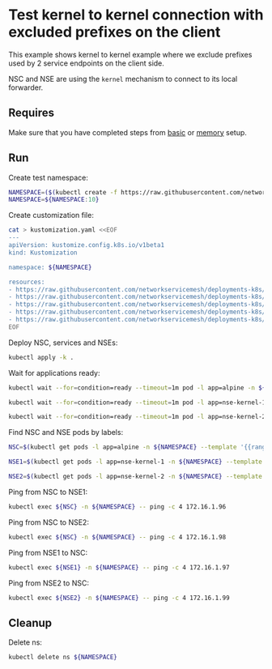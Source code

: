 # Test kernel to kernel connection with excluded prefixes on the client

This example shows kernel to kernel example where we exclude prefixes used by 2 service endpoints on the client side. 

NSC and NSE are using the `kernel` mechanism to connect to its local forwarder.

## Requires

Make sure that you have completed steps from [basic](../../basic) or [memory](../../memory) setup.

## Run

Create test namespace:
```bash
NAMESPACE=($(kubectl create -f https://raw.githubusercontent.com/networkservicemesh/deployments-k8s/eb5c014d0ef4d67413babb2c1ce1c7f2acdf4f09/examples/use-cases/namespace.yaml)[0])
NAMESPACE=${NAMESPACE:10}
```

Create customization file:
```bash
cat > kustomization.yaml <<EOF
---
apiVersion: kustomize.config.k8s.io/v1beta1
kind: Kustomization

namespace: ${NAMESPACE}

resources:
- https://raw.githubusercontent.com/networkservicemesh/deployments-k8s/eb5c014d0ef4d67413babb2c1ce1c7f2acdf4f09/examples/features/exclude-prefixes-client/test-client.yaml
- https://raw.githubusercontent.com/networkservicemesh/deployments-k8s/eb5c014d0ef4d67413babb2c1ce1c7f2acdf4f09/examples/features/exclude-prefixes-client/nsm-service-1.yaml
- https://raw.githubusercontent.com/networkservicemesh/deployments-k8s/eb5c014d0ef4d67413babb2c1ce1c7f2acdf4f09/examples/features/exclude-prefixes-client/nsm-service-2.yaml
- https://raw.githubusercontent.com/networkservicemesh/deployments-k8s/eb5c014d0ef4d67413babb2c1ce1c7f2acdf4f09/examples/features/exclude-prefixes-client/nse-kernel-1.yaml
- https://raw.githubusercontent.com/networkservicemesh/deployments-k8s/eb5c014d0ef4d67413babb2c1ce1c7f2acdf4f09/examples/features/exclude-prefixes-client/nse-kernel-2.yaml
EOF
```

Deploy NSC, services and NSEs:
```bash
kubectl apply -k .
```

Wait for applications ready:
```bash
kubectl wait --for=condition=ready --timeout=1m pod -l app=alpine -n ${NAMESPACE}
```
```bash
kubectl wait --for=condition=ready --timeout=1m pod -l app=nse-kernel-1 -n ${NAMESPACE}
```
```bash
kubectl wait --for=condition=ready --timeout=1m pod -l app=nse-kernel-2 -n ${NAMESPACE}
```

Find NSC and NSE pods by labels:
```bash
NSC=$(kubectl get pods -l app=alpine -n ${NAMESPACE} --template '{{range .items}}{{.metadata.name}}{{"\n"}}{{end}}')
```
```bash
NSE1=$(kubectl get pods -l app=nse-kernel-1 -n ${NAMESPACE} --template '{{range .items}}{{.metadata.name}}{{"\n"}}{{end}}')
```
```bash
NSE2=$(kubectl get pods -l app=nse-kernel-2 -n ${NAMESPACE} --template '{{range .items}}{{.metadata.name}}{{"\n"}}{{end}}')
```

Ping from NSC to NSE1:
```bash
kubectl exec ${NSC} -n ${NAMESPACE} -- ping -c 4 172.16.1.96
```

Ping from NSC to NSE2:
```bash
kubectl exec ${NSC} -n ${NAMESPACE} -- ping -c 4 172.16.1.98
```

Ping from NSE1 to NSC:
```bash
kubectl exec ${NSE1} -n ${NAMESPACE} -- ping -c 4 172.16.1.97
```

Ping from NSE2 to NSC:
```bash
kubectl exec ${NSE2} -n ${NAMESPACE} -- ping -c 4 172.16.1.99
```

## Cleanup

Delete ns:
```bash
kubectl delete ns ${NAMESPACE}
```
